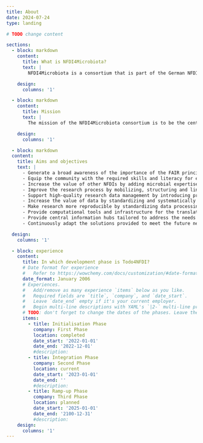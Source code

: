 ```yaml
---
title: About
date: 2024-07-24
type: landing

# TODO change content

sections:
  - block: markdown
    content:
      title: What is NFDI4Microbiota?
      text: |
        NFDI4Microbiota is a consortium that is part of the German NFDI (National research Data Infrastructure). The vision of the NFDI4Microbiota consortium is that researchers in microbiology (including bacteriology, virology, protistology, mycology and parasitology) can translate research data easily into a deep understanding of microbial species and their interactions on a molecular level.

    design:
      columns: '1'

  - block: markdown
    content:
      title: Mission
      text: |
        The mission of the NFDI4Microbiota consortium is to be the central hub in Germany for supporting the microbiology community with access to data, analysis services, data/metadata standards and training.

    design:
      columns: '1'

  - block: markdown
  content:
    title: Aims and objectives
    text: |
      - Generate a broad awareness of the importance of the FAIR principles, open science and reproducible research in the microbiological community and drive a cultural change toward their widespread adaptation.
      - Equip the community with the required skills and literacy for efficient and data-driven microbial research by providing a comprehensive training program.
      - Increase the value of other NFDIs by adding microbial expertise and connecting the national and international microbiology communities.
      - Improve the research process by mobilizing, structuring and linking available data, information and knowledge related to microorganisms.
      - Support high-quality research data management by introducing professional data stewards into the microbiological research process.
      - Increase the value of data by standardizing and systematically collecting rich metadata and building tools for querying.
      - Make research more reproducible by standardizing data processing and analysis.
      - Provide computational tools and infrastructure for the translation of data into new knowledge.
      - Provide central information hubs tailored to address the needs of the microbial research community and its sub-fields.
      - Continuously adapt the solutions provided to meet the future needs of our microbiology community.

  design:
    columns: '1'

  - block: experience
    content:
      title: In which development phase is Todo4NFDI?
      # Date format for experience
      #   Refer to https://wowchemy.com/docs/customization/#date-format
      date_format: January 2006
      # Experiences.
      #   Add/remove as many experience `items` below as you like.
      #   Required fields are `title`, `company`, and `date_start`.
      #   Leave `date_end` empty if it's your current employer.
      #   Begin multi-line descriptions with YAML's `|2-` multi-line prefix.
      # TODO: don't forget to change the dates of the phases. Leave the 'date_end' of your current phase empty, so it is marked active
      items:
        - title: Initialisation Phase
          company: First Phase
          location: completed
          date_start: '2022-01-01'
          date_end: '2022-12-01'
          #description: 
        - title: Integration Phase
          company: Second Phase
          location: current
          date_start: '2023-01-01'
          date_end: ''
          #description: 
        - title: Ramp-up Phase
          company: Third Phase
          location: planned
          date_start: '2025-01-01'
          date_end: '2100-12-31'
          #description: 
    design:
      columns: '1'
---
```

